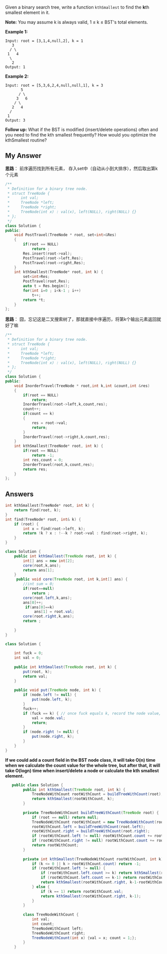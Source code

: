 Given a binary search tree, write a function `kthSmallest` to find the **k**th smallest element in it.

**Note:** 
You may assume k is always valid, 1 ≤ k ≤ BST's total elements.

**Example 1:**

```
Input: root = [3,1,4,null,2], k = 1
   3
  / \
 1   4
  \
   2
Output: 1
```

**Example 2:**

```
Input: root = [5,3,6,2,4,null,null,1], k = 3
       5
      / \
     3   6
    / \
   2   4
  /
 1
Output: 3
```

**Follow up:**
What if the BST is modified (insert/delete operations) often and you need to find the kth smallest frequently? How would you optimize the kthSmallest routine?



## My Answer

**思路**： 前序遍历找到所有元素， 存入set中（自动从小到大排序），然后取出第k个元素

```c++
/**
 * Definition for a binary tree node.
 * struct TreeNode {
 *     int val;
 *     TreeNode *left;
 *     TreeNode *right;
 *     TreeNode(int x) : val(x), left(NULL), right(NULL) {}
 * };
 */
class Solution {
public:
    void PostTravel(TreeNode * root, set<int>&Res)
    {
        if(root == NULL)
            return ;
        Res.insert(root->val);
        PostTravel(root->left,Res);
        PostTravel(root->right,Res);
    }
    int kthSmallest(TreeNode* root, int k) {
        set<int>Res;
        PostTravel(root,Res);
        auto t = Res.begin();
        for(int i=0 ; i<k-1 ; i++)
            t++;
        return *t;
    }
};
```



**思路**： 囧，忘记这是二叉搜索树了，那就直接中序遍历，将第k个输出元素返回就好了嘛

```c++
/**
 * Definition for a binary tree node.
 * struct TreeNode {
 *     int val;
 *     TreeNode *left;
 *     TreeNode *right;
 *     TreeNode(int x) : val(x), left(NULL), right(NULL) {}
 * };
 */
class Solution {
public:
    void InorderTravel(TreeNode * root,int k,int &count,int &res)
    {
        if(root == NULL)
            return;
        InorderTravel(root->left,k,count,res);
        count++;
        if(count == k)
        {
            res = root->val;
            return;
        }
        InorderTravel(root->right,k,count,res);
    }
    int kthSmallest(TreeNode* root, int k) {
        if(root == NULL)
            return -1;
        int res,count = 0;
        InorderTravel(root,k,count,res);
        return res;
    }
};
```



## Answers

```C++
int kthSmallest(TreeNode* root, int k) {
    return find(root, k);
}
int find(TreeNode* root, int& k) {
    if (root) {
        int x = find(root->left, k);
        return !k ? x : !--k ? root->val : find(root->right, k);
    }
}
```



```java
class Solution {
    public int kthSmallest(TreeNode root, int k) {
        int[] ans = new int[2];
        core(root,k,ans);
        return ans[1];      
    }
     public void core(TreeNode root, int k,int[] ans) {
        //int sum = 0;
        if(root==null)
            return ;
        core(root.left,k,ans);
        ans[0]++;
         if(ans[0]==k)
             ans[1] = root.val;
        core(root.right,k,ans);
        return ;
        
    }
}
```



```java
class Solution {
    
    int fuck = 0;
    int val = 0;
    
    public int kthSmallest(TreeNode root, int k) {
        put(root, k);
        return val;
    }
    
    public void put(TreeNode node, int k) {
        if (node.left != null) {
            put(node.left, k);
        }
        fuck++;
        if (fuck == k) { // once fuck equals k, record the node value, and return.
            val = node.val;
            return;
        }
        if (node.right != null) {
            put(node.right, k);
        }
    }
}
```





**If we could add a count field in the BST node class, it will take O(n) time when we calculate the count value for the whole tree, but after that, it will take O(logn) time when insert/delete a node or calculate the kth smallest element.**

```java
   public class Solution {
        public int kthSmallest(TreeNode root, int k) {
            TreeNodeWithCount rootWithCount = buildTreeWithCount(root);
            return kthSmallest(rootWithCount, k);
        }
        
        private TreeNodeWithCount buildTreeWithCount(TreeNode root) {
            if (root == null) return null;
            TreeNodeWithCount rootWithCount = new TreeNodeWithCount(root.val);
            rootWithCount.left = buildTreeWithCount(root.left);
            rootWithCount.right = buildTreeWithCount(root.right);
            if (rootWithCount.left != null) rootWithCount.count += rootWithCount.left.count;
            if (rootWithCount.right != null) rootWithCount.count += rootWithCount.right.count;
            return rootWithCount;
        }
        
        private int kthSmallest(TreeNodeWithCount rootWithCount, int k) {
            if (k <= 0 || k > rootWithCount.count) return -1;
            if (rootWithCount.left != null) {
                if (rootWithCount.left.count >= k) return kthSmallest(rootWithCount.left, k);
                if (rootWithCount.left.count == k-1) return rootWithCount.val;
                return kthSmallest(rootWithCount.right, k-1-rootWithCount.left.count);
            } else {
                if (k == 1) return rootWithCount.val;
                return kthSmallest(rootWithCount.right, k-1);
            }
        }
        
        class TreeNodeWithCount {
            int val;
            int count;
            TreeNodeWithCount left;
            TreeNodeWithCount right;
            TreeNodeWithCount(int x) {val = x; count = 1;};
        }
    }
```

